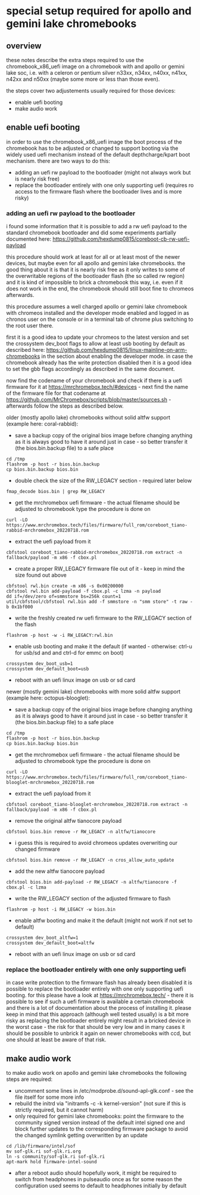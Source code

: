 # special setup required for apollo and gemini lake chromebooks

## overview

these notes describe the extra steps required to use the chromebook_x86_uefi
image on a chromebook with and apollo or gemini lake soc, i.e. with a celeron
or pentium silver n33xx, n34xx, n40xx, n41xx, n42xx and n50xx (maybe some more
or less than those even).

the steps cover two adjustements usually required for those devices:

- enable uefi booting
- make audio work

## enable uefi booting

in order to use the chromebook_x86_uefi image the boot process of the
chromebook has to be adjusted or changed to support booting via the widely
used uefi mechanism instead of the default depthcharge/kpart boot mechanism.
there are two ways to do this:

- adding an uefi rw payload to the bootloader (might not always work but is
  nearly risk free)
- replace the bootloader entirely with one only supporting uefi (requires ro
  access to the firmware flash where the bootloader lives and is more risky)

### adding an uefi rw payload to the bootloader

i found some information that it is possible to add a rw uefi payload to the
standard chromebook bootloader and did some experiments partially documented
here: https://github.com/hexdump0815/coreboot-cb-rw-uefi-payload

this procedure should work at least for all or at least most of the newer
devices, but maybe even for all apollo and gemini lake chromebooks. the good
thing about it is that it is nearly risk free as it only writes to some of the
overwritable regions of the bootloader flash (the so called rw region) and it
is kind of impossible to brick a chromebook this way, i.e. even if it does not
work in the end, the chromebook should still boot fine to chromeos afterwards.

this procedure assumes a well charged apollo or gemini lake chromebook with
chromeos installed and the developer mode enabled and logged in as chronos
user on the console or in a terminal tab of chrome plus switching to the root
user there.

first it is a good idea to update your chromeos to the latest version and set
the crossystem dev_boot flags to allow at least usb booting by default as
described here:
https://github.com/hexdump0815/linux-mainline-on-arm-chromebooks in the
section about enabling the developer mode. in case the chromebook already has
the write protection disabled then it is a good idea to set the gbb flags
accordingly as described in the same document.

now find the codename of your chromebook and check if there is a uefi firmware
for it at https://mrchromebox.tech/#devices - next find the name of the
firmware file for that codename at
https://github.com/MrChromebox/scripts/blob/master/sources.sh - afterwards
follow the steps as described below.

older (mostly apollo lake) chromebooks without solid altfw support (example
here: coral-rabbid):

- save a backup copy of the original bios image before changing anything as it
  is always good to have it around just in case - so better transfer it (the
bios.bin.backup file) to a safe place
```
cd /tmp
flashrom -p host -r bios.bin.backup
cp bios.bin.backup bios.bin
```
- double check the size of the RW_LEGACY section - required later below
```
fmap_decode bios.bin | grep RW_LEGACY
```
- get the mrchromebox uefi firmware - the actual filename should be adjusted
  to chromebook type the procedure is done on
```
curl -LO https://www.mrchromebox.tech/files/firmware/full_rom/coreboot_tiano-rabbid-mrchromebox_20220718.rom
```
- extract the uefi payload from it
```
cbfstool coreboot_tiano-rabbid-mrchromebox_20220718.rom extract -n fallback/payload -m x86 -f cbox.pl
```
- create a proper RW_LEGACY firmware file out of it - keep in mind the size
  found out above
```
cbfstool rwl.bin create -m x86 -s 0x00200000
cbfstool rwl.bin add-payload -f cbox.pl -c lzma -n payload
dd if=/dev/zero of=smmstore bs=256k count=1
util/cbfstool/cbfstool rwl.bin add -f smmstore -n "smm store" -t raw -b 0x1bf000
```
- write the freshly created rw uefi firmware to the RW_LEGACY section of the
  flash
```
flashrom -p host -w -i RW_LEGACY:rwl.bin
```
- enable usb booting and make it the default (if wanted - otherwise: ctrl-u
  for usb/sd and and ctrl-d for emmc on boot)
```
crossystem dev_boot_usb=1
crossystem dev_default_boot=usb
```
- reboot with an uefi linux image on usb or sd card


newer (mostly gemini lake) chromebooks with more solid altfw support (example
here: octopus-blooglet):

- save a backup copy of the original bios image before changing anything as it
  is always good to have it around just in case - so better transfer it (the
bios.bin.backup file) to a safe place
```
cd /tmp
flashrom -p host -r bios.bin.backup
cp bios.bin.backup bios.bin
```
- get the mrchromebox uefi firmware - the actual filename should be adjusted
  to chromebook type the procedure is done on
```
curl -LO https://www.mrchromebox.tech/files/firmware/full_rom/coreboot_tiano-blooglet-mrchromebox_20220718.rom
```
- extract the uefi payload from it
```
cbfstool coreboot_tiano-blooglet-mrchromebox_20220718.rom extract -n fallback/payload -m x86 -f cbox.pl
```
- remove the original altfw tianocore payload
```
cbfstool bios.bin remove -r RW_LEGACY -n altfw/tianocore
```
- i guess this is required to avoid chromeos updates overwriting our changed
  firmware
```
cbfstool bios.bin remove -r RW_LEGACY -n cros_allow_auto_update
```
- add the new altfw tianocore payload
```
cbfstool bios.bin add-payload -r RW_LEGACY -n altfw/tianocore -f cbox.pl -c lzma
```
- write the RW_LEGACY section of the adjusted firmware to flash
```
flashrom -p host -i RW_LEGACY -w bios.bin
```
- enable altfw booting and make it the default (might not work if not set to
  default)
```
crossystem dev_boot_altfw=1
crossystem dev_default_boot=altfw
```
- reboot with an uefi linux image on usb or sd card

### replace the bootloader entirely with one only supporting uefi

in case write protection to the firmware flash has already been disabled it is
possible to replace the bootloader entirely with one only supporting uefi
booting. for this please have a look at https://mrchromebox.tech/ - there it
is possible to see if such a uefi firmware is available a certain chromebook
and there is a lot of documentation about the process of installing it. please
keep in mind that this approach (although well tested usually) is a bit more
risky as replacing the bootloader entirely might result in a bricked device in
the worst case - the risk for that should be very low and in many cases it
should be possible to unbrick it again on newer chromebooks with ccd, but one
should at least be aware of that risk.

## make audio work

to make audio work on apollo and gemini lake chromebooks the following steps
are required:

- uncomment some lines in /etc/modprobe.d/sound-apl-glk.conf - see the file
  itself for some more info
- rebuild the initrd via "initramfs -c -k kernel-version" (not sure if this is
  strictly required, but it cannot harm)
- only required for gemini lake chromebooks: point the firmware to the
  community signed version instead of the default intel signed one and block
further updates to the corresponding firmware package to avoid the changed
symlink getting overwritten by an update
```
cd /lib/firmware/intel/sof
mv sof-glk.ri sof-glk.ri.org
ln -s community/sof-glk.ri sof-glk.ri
apt-mark hold firmware-intel-sound
```
- after a reboot audio should hopefully work, it might be required to switch
  from headphones in pulseaudio once as for some reason the configuration used
seems to default to headphones initially by default

